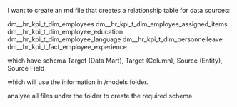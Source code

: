 I want to create an md file that creates a relationship table for data sources:

dm__hr_kpi_t_dim_employees
dm__hr_kpi_t_dim_employee_assigned_items
dm__hr_kpi_t_dim_employee_education
dm__hr_kpi_t_dim_employee_language
dm__hr_kpi_t_dim_personnelleave
dm__hr_kpi_t_fact_employee_experience

which have schema
Target (Data Mart),	Target (Column), Source (Entity), Source Field

which will use the information in /models folder. 

analyze all files under the folder to create the required schema.